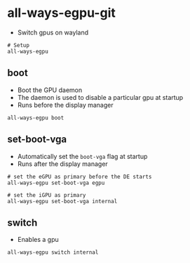 # all-ways-egpu-git

- Switch gpus on wayland

```shell
# Setup
all-ways-egpu
```

## boot

- Boot the GPU daemon
- The daemon is used to disable a particular gpu at startup
- Runs before the display manager

```shell
all-ways-egpu boot
```

## set-boot-vga

- Automatically set the `boot-vga` flag at startup
- Runs after the display manager

```shell
# set the eGPU as primary before the DE starts
all-ways-egpu set-boot-vga egpu

# set the iGPU as primary
all-ways-egpu set-boot-vga internal
```

## switch

- Enables a gpu

```shell
all-ways-egpu switch internal
```
